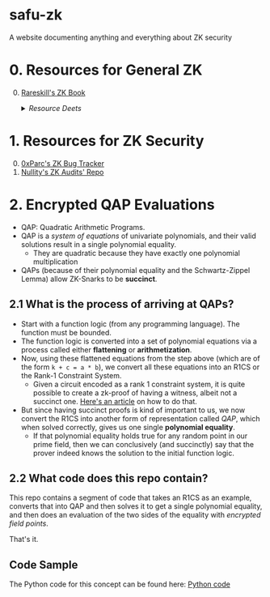 # safu-zk
A website documenting anything and everything about ZK security

# 0. Resources for General ZK 

0. <a href="https://www.rareskills.io/zk-book" target="_blank"> Rareskill's ZK Book </a>

    <details>
      <summary><i>Resource Deets</i></summary>
      <br/>
      <p>This ZK Books starts from the very beginning and covers everything that is required to understand the Groth16 proving algorithm. It covers the following topics (in details) with ample examples: </p>
      <ul>
        <li>Explaining what is a Set, Group, Ring and Field </li>
        <li>Elliptic Curve Addition and Multiplication (Bilinear Pairings) </li>
        <li>What are ZK Circuits? </li>
        <li>Representing ZK Circuits as R1CS and creating ZK Proofs with R1CS</li>
        <li>Converting R1CS to QAP for succintness via Schwartz-Zippel</li>
        <li>QAP evaluation over Elliptic Curve</li>
        <li>Groth16 end-to-end explanation</li>
        <li>Intro to Circom and Circomlib</li>
      </ul>
    </details>

# 1. Resources for ZK Security

0. <a href="https://github.com/0xPARC/zk-bug-tracker" target="_blank"> 0xParc's ZK Bug Tracker </a>
1. <a href="https://github.com/nullity00/zk-security-reviews" target="_blank"> Nullity's ZK Audits' Repo </a>

# 2. Encrypted QAP Evaluations

+ QAP: Quadratic Arithmetic Programs.
+ QAP is a *system of equations* of univariate polynomials, and their valid solutions result in a single polynomial equality.
  + They are quadratic because they have exactly one polynomial multiplication
+ QAPs (because of their polynomial equality and the Schwartz-Zippel Lemma) allow ZK-Snarks to be **succinct**.

## 2.1 What is the process of arriving at QAPs?

+ Start with a function logic (from any programming language). The function must be bounded.
+ The function logic is converted into a set of polynomial equations via a process called either **flattening** or **arithmetization**.
+ Now, using these flattened equations from the step above (which are of the form `k + c = a * b`), we convert all these equations into an R1CS or the Rank-1 Constraint System.
  + Given a circuit encoded as a rank 1 constraint system, it is quite possible to create a zk-proof of having a witness, albeit not a succinct one. [Here's an article](https://www.rareskills.io/post/r1cs-zkp) on how to do that.
+ But since having succinct proofs is kind of important to us, we now convert the R1CS into another form of representation called *QAP*, which when solved correctly, gives us one single **polynomial equality**.
  + If that polynomial equality holds true for any random point in our prime field, then we can conclusively (and succinctly) say that the prover indeed knows the solution to the initial function logic.
 
## 2.2 What code does this repo contain?

This repo contains a segment of code that takes an R1CS as an example, converts that into QAP and then solves it to get a single polynomial equality, and then does an evaluation of the two sides of the equality with *encrypted field points*.

That's it. 

## Code Sample

The Python code for this concept can be found here: <a href="/code/README.md" target="_blank">Python code</a>
